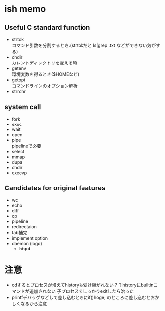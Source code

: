 # ish memo

## Useful C standard function
- strtok\
コマンド引数を分割するとき.(strtokだと ls|grep .txt などができない気がする)
- chdir\
カレントディレクトリを変える時
- getenv\
環境変数を得るとき($HOMEなど)
- getopt\
コマンドラインのオプション解析
- strrchr
## system call
- fork
- exec
- wait
- open
- pipe\
pipelineで必要
- select
- mmap
- dupa
- chdir
- execvp


## Candidates for original features
- wc
- echo
- diff
- cp
- pipeline
- redirectaion
- tab補完
- implement option
- daemon (logd)
    - httpd

# 注意
- cdするとプロセスが増えてhistoryも受け継がれない？？historyにbuiltinコマンドが追加されない
子プロセスでしっかりexitしたら治った
- printfデバッグなどして差し込むときにif()hoge; のところに差し込むとおかしくなるから注意